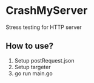 # CrashMyServer
Stress testing for HTTP server
## How to use?
1. Setup postRequest.json
2. Setup targeter
3. go run main.go
